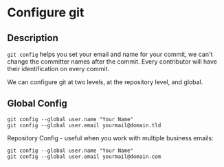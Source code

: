 # Configure git

## Description

`git config` helps you set your email and name for your commit, we can't change the committer names after the commit. Every contributor will have their identification on every commit.
    
We can configure git at two levels, at the repository level, and global.
    
## Global Config

```
git config --global user.name "Your Name"
git config --global user.email yourmail@domain.tld
```

Repository Config - useful when you work with multiple business emails:
```
git config --global user.name "Your Name"
git config --global user.email yourmail@domain.com
```
